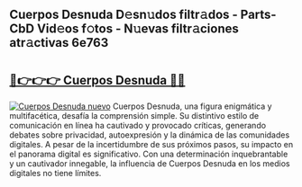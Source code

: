 ## Cuerpos Desnuda D𝚎sn𝚞dos filtr𝚊dos - Parts-CbD Vid𝚎os f𝚘tos - N𝚞evas filtr𝚊ciones atr𝚊ctivas 6e763

# <h2><a href="http://mb0jxie.tromn.icu/?c=Cuerpos+Desnuda">🔗👉👉👉 Cuerpos Desnuda 🔗🔗</a></h2>

[![Cuerpos Desnuda nuevo](https://i.imgur.com/pEAQMta.gif)](http://mb0jxie.tromn.icu/?c=Cuerpos+Desnuda)
Cuerpos Desnuda, una figura enigmática y multifacética, desafía la comprensión simple. Su distintivo estilo de comunicación en línea ha cautivado y provocado críticas, generando debates sobre privacidad, autoexpresión y la dinámica de las comunidades digitales. A pesar de la incertidumbre de sus próximos pasos, su impacto en el panorama digital es significativo. Con una determinación inquebrantable y un cautivador innegable, la influencia de Cuerpos Desnuda en los medios digitales no tiene límites.
